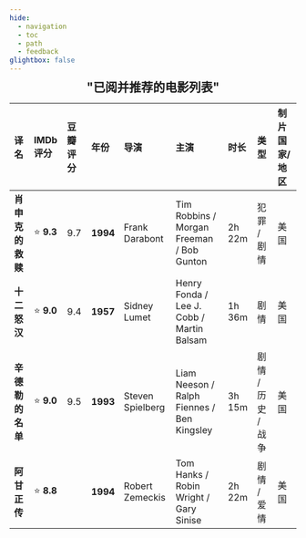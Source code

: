 ```yaml
---
hide:
  - navigation
  - toc
  - path
  - feedback
glightbox: false
---
```


<style>
  .md-typeset h1,
  .md-content__button {
    display: none;
  }
</style>

<link rel="stylesheet" href="/stylesheets/index.css">

<h2 align="center" style="font-weight: bolder; margin-top: 0;line-height:1;">
    "已阅并推荐的电影列表" 
</h2>

|译名|IMDb评分|豆瓣评分|年份|导演|主演|时长|类型|制片国家/地区|
|:-|:-|:-|:-|:-|:-|:-|:-|:-|
|**肖申克的救赎**|⭐ **9.3** |9.7|**1994**|Frank Darabont|Tim Robbins / Morgan Freeman / Bob Gunton| 2h 22m |犯罪 / 剧情|美国|
|**十二怒汉**|⭐ **9.0**|9.4|**1957**|Sidney Lumet|Henry Fonda / Lee J. Cobb / Martin Balsam|1h 36m|剧情|美国|
|**辛德勒的名单**|⭐ **9.0**|9.5|**1993**|Steven Spielberg|Liam Neeson / Ralph Fiennes / Ben Kingsley|3h 15m|剧情 / 历史 / 战争|美国|
|**阿甘正传**|⭐ **8.8**||**1994**|Robert Zemeckis|Tom Hanks / Robin Wright / Gary Sinise|2h 22m|剧情 / 爱情|美国|
